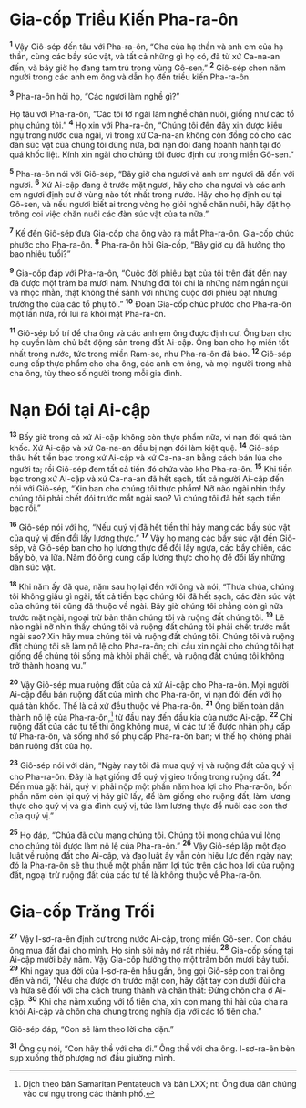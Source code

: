 # Gia-cốp Triều Kiến Pha-ra-ôn

<sup><b>1</b></sup> Vậy Giô-sép đến tâu với Pha-ra-ôn, “Cha của hạ thần và anh em của hạ thần, cùng các bầy súc vật, và tất cả những gì họ có, đã từ xứ Ca-na-an đến, và bây giờ họ đang tạm trú trong vùng Gô-sen.” <sup><b>2</b></sup> Giô-sép chọn năm người trong các anh em ông và dẫn họ đến triều kiến Pha-ra-ôn.

<sup><b>3</b></sup> Pha-ra-ôn hỏi họ, “Các ngươi làm nghề gì?”

Họ tâu với Pha-ra-ôn, “Các tôi tớ ngài làm nghề chăn nuôi, giống như các tổ phụ chúng tôi.” <sup><b>4</b></sup> Họ xin với Pha-ra-ôn, “Chúng tôi đến đây xin được kiều ngụ trong nước của ngài, vì trong xứ Ca-na-an không còn đồng cỏ cho các đàn súc vật của chúng tôi dùng nữa, bởi nạn đói đang hoành hành tại đó quá khốc liệt. Kính xin ngài cho chúng tôi được định cư trong miền Gô-sen.”

<sup><b>5</b></sup> Pha-ra-ôn nói với Giô-sép, “Bây giờ cha ngươi và anh em ngươi đã đến với ngươi. <sup><b>6</b></sup> Xứ Ai-cập đang ở trước mặt ngươi, hãy cho cha ngươi và các anh em ngươi định cư ở vùng nào tốt nhất trong nước. Hãy cho họ định cư tại Gô-sen, và nếu ngươi biết ai trong vòng họ giỏi nghề chăn nuôi, hãy đặt họ trông coi việc chăn nuôi các đàn súc vật của ta nữa.”

<sup><b>7</b></sup> Kế đến Giô-sép đưa Gia-cốp cha ông vào ra mắt Pha-ra-ôn. Gia-cốp chúc phước cho Pha-ra-ôn. <sup><b>8</b></sup> Pha-ra-ôn hỏi Gia-cốp, “Bây giờ cụ đã hưởng thọ bao nhiêu tuổi?”

<sup><b>9</b></sup> Gia-cốp đáp với Pha-ra-ôn, “Cuộc đời phiêu bạt của tôi trên đất đến nay đã được một trăm ba mươi năm. Nhưng đời tôi chỉ là những năm ngắn ngủi và nhọc nhằn, thật không thể sánh với những cuộc đời phiêu bạt nhưng trường thọ của các tổ phụ tôi.” <sup><b>10</b></sup> Đoạn Gia-cốp chúc phước cho Pha-ra-ôn một lần nữa, rồi lui ra khỏi mặt Pha-ra-ôn.

<sup><b>11</b></sup> Giô-sép bố trí để cha ông và các anh em ông được định cư. Ông ban cho họ quyền làm chủ bất động sản trong đất Ai-cập. Ông ban cho họ miền tốt nhất trong nước, tức trong miền Ram-se, như Pha-ra-ôn đã bảo. <sup><b>12</b></sup> Giô-sép cung cấp thực phẩm cho cha ông, các anh em ông, và mọi người trong nhà cha ông, tùy theo số người trong mỗi gia đình.

# Nạn Đói tại Ai-cập

<sup><b>13</b></sup> Bấy giờ trong cả xứ Ai-cập không còn thực phẩm nữa, vì nạn đói quá tàn khốc. Xứ Ai-cập và xứ Ca-na-an đều bị nạn đói làm kiệt quệ. <sup><b>14</b></sup> Giô-sép thâu hết tiền bạc trong xứ Ai-cập và xứ Ca-na-an bằng cách bán lúa cho người ta; rồi Giô-sép đem tất cả tiền đó chứa vào kho Pha-ra-ôn. <sup><b>15</b></sup> Khi tiền bạc trong xứ Ai-cập và xứ Ca-na-an đã hết sạch, tất cả người Ai-cập đến nói với Giô-sép, “Xin ban cho chúng tôi thực phẩm! Nỡ nào ngài nhìn thấy chúng tôi phải chết đói trước mắt ngài sao? Vì chúng tôi đã hết sạch tiền bạc rồi.”

<sup><b>16</b></sup> Giô-sép nói với họ, “Nếu quý vị đã hết tiền thì hãy mang các bầy súc vật của quý vị đến đổi lấy lương thực.” <sup><b>17</b></sup> Vậy họ mang các bầy súc vật đến Giô-sép, và Giô-sép ban cho họ lương thực để đổi lấy ngựa, các bầy chiên, các bầy bò, và lừa. Năm đó ông cung cấp lương thực cho họ để đổi lấy những đàn súc vật.

<sup><b>18</b></sup> Khi năm ấy đã qua, năm sau họ lại đến với ông và nói, “Thưa chúa, chúng tôi không giấu gì ngài, tất cả tiền bạc chúng tôi đã hết sạch, các đàn súc vật của chúng tôi cũng đã thuộc về ngài. Bây giờ chúng tôi chẳng còn gì nữa trước mặt ngài, ngoại trừ bản thân chúng tôi và ruộng đất chúng tôi. <sup><b>19</b></sup> Lẽ nào ngài nỡ nhìn thấy chúng tôi và ruộng đất chúng tôi phải chết trước mắt ngài sao? Xin hãy mua chúng tôi và ruộng đất chúng tôi. Chúng tôi và ruộng đất chúng tôi sẽ làm nô lệ cho Pha-ra-ôn; chỉ cầu xin ngài cho chúng tôi hạt giống để chúng tôi sống mà khỏi phải chết, và ruộng đất chúng tôi không trở thành hoang vu.”

<sup><b>20</b></sup> Vậy Giô-sép mua ruộng đất của cả xứ Ai-cập cho Pha-ra-ôn. Mọi người Ai-cập đều bán ruộng đất của mình cho Pha-ra-ôn, vì nạn đói đến với họ quá tàn khốc. Thế là cả xứ đều thuộc về Pha-ra-ôn. <sup><b>21</b></sup> Ông biến toàn dân thành nô lệ của Pha-ra-ôn,[^1-f3278a6b-b5af-41c8-a9cd-0899862e3efb] từ đầu này đến đầu kia của nước Ai-cập. <sup><b>22</b></sup> Chỉ ruộng đất của các tư tế thì ông không mua, vì các tư tế được nhận phụ cấp từ Pha-ra-ôn, và sống nhờ số phụ cấp Pha-ra-ôn ban; vì thế họ không phải bán ruộng đất của họ.

<sup><b>23</b></sup> Giô-sép nói với dân, “Ngày nay tôi đã mua quý vị và ruộng đất của quý vị cho Pha-ra-ôn. Đây là hạt giống để quý vị gieo trồng trong ruộng đất. <sup><b>24</b></sup> Đến mùa gặt hái, quý vị phải nộp một phần năm hoa lợi cho Pha-ra-ôn, bốn phần năm còn lại quý vị hãy giữ lấy, để làm giống cho ruộng đất, làm lương thực cho quý vị và gia đình quý vị, tức làm lương thực để nuôi các con thơ của quý vị.”

<sup><b>25</b></sup> Họ đáp, “Chúa đã cứu mạng chúng tôi. Chúng tôi mong chúa vui lòng cho chúng tôi được làm nô lệ của Pha-ra-ôn.” <sup><b>26</b></sup> Vậy Giô-sép lập một đạo luật về ruộng đất cho Ai-cập, và đạo luật ấy vẫn còn hiệu lực đến ngày nay; đó là Pha-ra-ôn sẽ thu thuế một phần năm lợi tức trên các hoa lợi của ruộng đất, ngoại trừ ruộng đất của các tư tế là không thuộc về Pha-ra-ôn.

# Gia-cốp Trăng Trối

<sup><b>27</b></sup> Vậy I-sơ-ra-ên định cư trong nước Ai-cập, trong miền Gô-sen. Con cháu ông mua đất đai cho mình. Họ sinh sôi nảy nở rất nhiều. <sup><b>28</b></sup> Gia-cốp sống tại Ai-cập mười bảy năm. Vậy Gia-cốp hưởng thọ một trăm bốn mươi bảy tuổi. <sup><b>29</b></sup> Khi ngày qua đời của I-sơ-ra-ên hầu gần, ông gọi Giô-sép con trai ông đến và nói, “Nếu cha được ơn trước mặt con, hãy đặt tay con dưới đùi cha và hứa sẽ đối với cha cách trung thành và chân thật: Đừng chôn cha ở Ai-cập. <sup><b>30</b></sup> Khi cha nằm xuống với tổ tiên cha, xin con mang thi hài của cha ra khỏi Ai-cập và chôn cha chung trong nghĩa địa với các tổ tiên cha.”

Giô-sép đáp, “Con sẽ làm theo lời cha dặn.”

<sup><b>31</b></sup> Ông cụ nói, “Con hãy thề với cha đi.” Ông thề với cha ông. I-sơ-ra-ên bèn sụp xuống thờ phượng nơi đầu giường mình.

[^1-f3278a6b-b5af-41c8-a9cd-0899862e3efb]: Dịch theo bản Samaritan Pentateuch và bản LXX; nt: Ông đưa dân chúng vào cư ngụ trong các thành phố.
